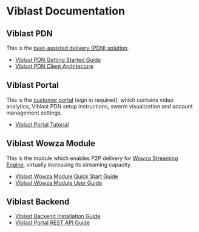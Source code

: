 
# Viblast Documentation

## Viblast PDN
This is the [peer-assisted delivery (PDN) solution](http://viblast.com/pdn/).

* [Viblast PDN Getting Started Guide](https://github.com/Viblast/documentation/blob/master/client/getting-started.md)
* [Viblast PDN Client Architecture](https://github.com/Viblast/documentation/blob/master/client/viblast-client-architecture.md)

## Viblast Portal
This is the [customer portal](http://portal.viblast.com/) (sign in required), which contains video analytics, Viblast PDN setup instructions, swarm visualization and account management settings.

* [Viblast Portal Tutorial](https://github.com/Viblast/documentation/blob/master/portal/tutorial.md)

## Viblast Wowza Module
This is the module which enables P2P delivery for [Wowza Streaming Engine](http://www.wowza.com/forums/showthread.php?41891-WebRTC-P2P-delivery-functionality-for-Wowza-Streaming-Engine), virtually increasing its streaming capacity. 

* [Viblast Wowza Module Quick Start Guide](https://github.com/Viblast/documentation/blob/master/wowza/Quick-Start-Guide.md)
* [Viblast Wowza Module User Guide](https://github.com/Viblast/documentation/blob/master/wowza/Users-Guide.md)

## Viblast Backend

* [Viblast Backend Installation Guide](https://github.com/Viblast/documentation/blob/master/backend/installation.md)
* [Viblast Portal REST API Guide](https://github.com/Viblast/documentation/blob/master/backend/portal-api.md)
